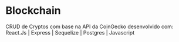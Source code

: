 # Blockchain
CRUD de Cryptos com base na API da CoinGecko desenvolvido com:
React.Js | Express | Sequelize | Postgres | Javascript
